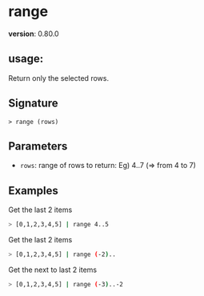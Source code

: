 # range

**version**: 0.80.0

## **usage**:

Return only the selected rows.

## Signature

`> range (rows)`

## Parameters

- `rows`: range of rows to return: Eg) 4..7 (=> from 4 to 7)

## Examples

Get the last 2 items

```bash
> [0,1,2,3,4,5] | range 4..5
```

Get the last 2 items

```bash
> [0,1,2,3,4,5] | range (-2)..
```

Get the next to last 2 items

```bash
> [0,1,2,3,4,5] | range (-3)..-2
```
